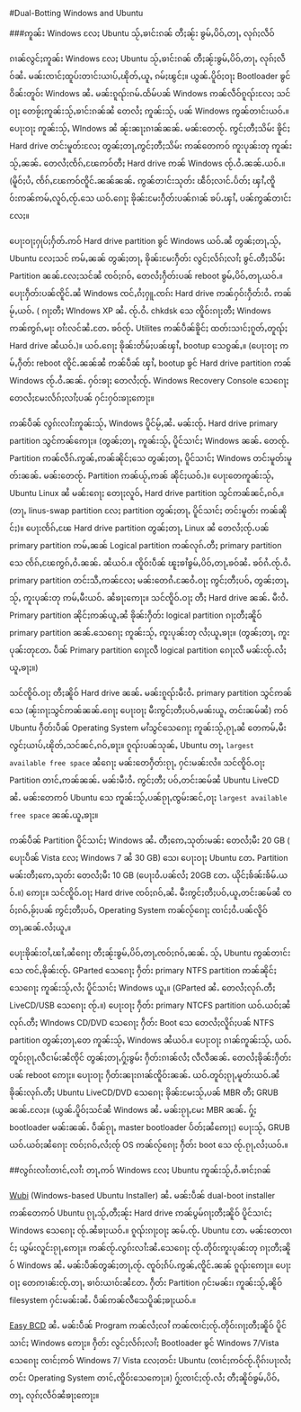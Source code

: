 #Dual-Botting Windows and Ubuntu

###ဢူၼ်း Windows လႄႈ Ubuntu သႂ်ႇၶၢင်းၵၼ် တီႈၼႂ်း ၶွမ်ႇပိဝ်ႇတႃႇ လုၵ်ႈလဵဝ်


ၵၢၼ်လွင်ႈဢူၼ်း Windows လႄႈ Ubuntu သႂ်ႇၶၢင်းၵၼ် တီႈၼႂ်းၶွမ်ႇပိဝ်ႇတႃႇ လုၵ်ႈလဵဝ်ၼႆႉ မၼ်းၸၢင်ႈထူပ်းတၢင်းယၢပ်ႇၽိုတ်ႇယူႇ ၵမ်ႈၽွင်ႈ။ ယွၼ်ႉပိူဝ်ႈဝႃႈ Bootloader ၶွင်ဝိၼ်းတူဝ်း Windows ၼႆႉ မၼ်းၵူၺ်းၵမ်ႉထႅမ်ပၼ် Windows ဢၼ်လဵဝ်ၵူၺ်းလႄႈ သင်ဝႃႈ တေၶႂ်ႈဢူၼ်းသႂ်ႇၶၢင်းၵၼ်ၼႆ တေလႆႈ ဢူၼ်းသႂ်ႇ ပၼ်  Windows ဢွၼ်တၢင်းယဝ်ႉ။ ပေႃးဝႃႈ ဢူၼ်းသႂ်ႇ WIndows ၼႆ ၼႂ်းၼႃႈၵၢၼ်ၼၼ်ႉ မၼ်းတေၸႂ်ႉ ဢွင်ႈတီႈသိမ်း ၶိူင်ႈ Hard drive တင်းမူတ်းလႄႈ တွၼ်ႈတႃႇ​ဢွင်ႈတီႈသိမ်း ဢၼ်တေဢဝ် ဢူးပုၼ်းတု ဢူၼ်းသႂ်ႇၼၼ်ႉ တေလႆႈၸႅၵ်ႇၽႄဢဝ်တီႈ Hard drive ဢၼ် Windows ၸႂ်ႉဝႆႉၼၼ်ႉယဝ်ႉ။ (မိူဝ်ႈပႆႇ ၸႅၵ်ႇၽႄဢဝ်ၸိူင်ႉၼၼ်ၼၼ်ႉ ဢွၼ်တၢင်းသုတ်း ၽဵဝ်ႈလၢင်ႉပႅတ်ႈ ၾၢႆႇၸိူဝ်းဢၼ်ဢမ်ႇလူဝ်ႇၸႂ်ႉသေ ယဝ်ႉၵေႃႈ ၶိုၼ်းမႄးႁဵတ်းပၼ်ၵၢၼ် ၶပ်ႉၾၢႆႇ ပၼ်ဢွၼ်တၢင်းလႄႈ။

ပေႃးဝႃႈႁုပ်ႈႁႅတ်ႉဢဝ် Hard drive partition ၶွင် Windows ယဝ်ႉၼႆ တွၼ်ႈတႃႇသႂ်ႇ Ubuntu လႄႈသင် ဢမ်ႇၼၼ် တွၼ်ႈတႃႇ ၶိုၼ်းမႄးႁဵတ်း လွင်ႈလႅၵ်ႈလၢႆႈ ၶွင်ႉတီႈသိမ်း Partition ၼၼ်ႉလႄႈသင်ၼႆ ၸဝ်ႈၵဝ်ႇ တေလႆႈႁဵတ်းပၼ် reboot ၶွမ်ႇပိဝ်ႇတႃႇယဝ်ႉ။ ပေႃးႁဵတ်းပၼ်ၸိူင်ႉၼႆ Windows ၸင်ႇၵႆႈႁူႉၸၵ်း Hard drive ဢၼ်ႁဝ်းႁဵတ်းဝႆႉ ဢၼ်မႂ်ႇ​ယဝ်ႉ ( ၵႃႈတီႈ WIndows XP ၼႆႉ ၸႂ်ႉဝႆႉ chkdsk သေ ၸိူဝ်းၵႃႈတီႈ Windows ဢၼ်ဢွၵ်ႇမႃး ဝၢႆးလင်ၼႆႉတႄႉ ၶဝ်ၸႂ်ႉ Utilites ဢၼ်ပဵၼ်ၶိူင်ႈ ထတ်းသၢင်ႈၵူတ်ႇတူၺ်ႈ Hard drive ၼႆယဝ်ႉ)။ ယဝ်ႉၵေႃႈ ၶိုၼ်းတႅမ်ႈပၼ်ၾၢႆႇ bootup ​သေၵွၼ်ႇ။ (ပေႃးဝႃႈ ဢမ်ႇႁဵတ်း reboot ၸိူင်ႉၼၼ်ၼႆ ဢၼ်ပဵၼ် ၾၢႆႇ bootup ၶွင် Hard drive partition ဢၼ် Windows ၸႂ်ႉဝႆႉၼၼ်ႉ ႁဝ်းၶႃႈ တေလႆႈၸႂ်ႉ Windows Recovery Console သေၵေႃႈ တေလႆႈမႄးလႅၵ်ႈလၢႆႈပၼ် ႁင်းႁဝ်းၶႃႈဢေႃႈ။

ဢၼ်ပဵၼ် လွၵ်းလၢႆးဢူၼ်းသႂ်ႇ Windows ပိူင်မႂ်ႇၼႆႉ မၼ်းၸႂ်ႉ Hard drive primary partition သွင်ဢၼ်ဢေႃႈ။ (တွၼ်ႈတႃႇ ဢူၼ်းသႂ်ႇ ပိူင်သၢင်ႈ Windows ၼၼ်ႉ တေၸႂ်ႉ Partition ဢၼ်လဵၵ်ႉဢွၼ်ႇဢၼ်ၼိုင်ႈသေ တွၼ်ႈတႃႇ ပိူင်သၢင်ႈ Windows တင်းမူတ်းမူတ်းၼၼ်ႉ မၼ်းတေၸႂ်ႉ Partition ဢၼ်ယႂ်ႇဢၼ် ၼိုင်ႈယဝ်ႉ)။ ပေႃးတေဢူၼ်းသႂ်ႇ Ubuntu Linux ၼႆ မၼ်းၵေႃႈ တေႃႈလူဝ်ႇ Hard drive partition သွင်ဢၼ်ၼင်ႇၵဝ်ႇ။ (တႃႇ linus-swap partition လႄႈ partition တွၼ်ႈတႃႇ ပိူင်သၢင်ႈ တင်းမူတ်း ဢၼ်ၼိုင်ႈ)။ ပေႃးၸႅၵ်ႇၽႄ Hard drive partition တွၼ်ႈတႃႇ Linux ၼႆ တေလႆႈၸႂ်ႉပၼ် primary partition ဢမ်ႇၼၼ် Logical partition ဢၼ်လုၵ်ႉတီႈ primary partition သေ ​ၸႅၵ်ႇၽႄဢွၵ်ႇဝႆႉၼၼ်ႉ ၼႆယဝ်ႉ။ ၸိူဝ်းပဵၼ် ၽူႈၶၢႆၶွမ်ႇပိဝ်ႇတႃႇၶဝ်ၼႆႉ ၶဝ်ၵႆႉၸႂ်ႉဝႆႉ primary partition တင်းသီႇဢၼ်လႄႈ မၼ်းတေၵႆႉၼႄဝႆႉဝႃႈ ဢွင်ႈတီႈပဝ်ႇ တွၼ်ႈတႃႇသႂ်ႇ ဢူးပုၼ်းတု ဢမ်ႇမီးယဝ်ႉ ၼႆၶႃႈဢေႃႈ။ သင်ၸိူဝ်ႉဝႃႈ တီႈ Hard drive ၼၼ်ႉ မီးဝႆႉ Primary partition ၼိုင်ႈဢၼ်ယူႇၼႆ ၶိုၼ်းႁဵတ်း logical partition ၵႃႈတီႈၼိူဝ် primary partition ၼၼ်ႉသေၵေႃႈ ဢူၼ်းသႂ်ႇ ဢူးပုၼ်းတု လႆႈယူႇၶႃႈ။ (တွၼ်ႈတႃႇ ဢူးပုၼ်းတုတႄႉ ပဵၼ် Primary partition ၵေႃႈလီ logical partition ၵေႃႈလီ မၼ်းၸႂ်ႉလႆႈယူႇၶႃႈ။)


သင်ၸိူဝ်ႉဝႃႈ တီႈၼိူဝ် Hard drive ၼၼ်ႉ မၼ်းၵူၺ်းမီးဝႆႉ primary partition  သွင်ဢၼ်သေ (ၼႂ်းၵႃႈသွင်ဢၼ်ၼၼ်ႉၵေႃႈ ပေႃးဝႃႈ မီးဢွင်ႈတီႈပဝ်ႇမၼ်းယူႇ တင်းၼမ်ၼႆ) ဢဝ် Ubuntu ႁဵတ်းပဵၼ် Operating System မၢႆသွင်သေၵေႃႈ ဢူၼ်းသႂ်ႇၵႂႃႇၼႆ တေဢမ်ႇမီး လွင်ႈယၢပ်ႇၽိုတ်ႇသင်ၼင်ႇၵဝ်ႇၶႃႈ။ ၵူၺ်းပၼ်သုၼ်ႇ Ubuntu တႃႇ `largest available free space` ၼႆၵေႃႈ မၼ်းတေႁဵတ်းၵႂႃႇ ႁင်းမၼ်းလႆ။ သင်ၸိူဝ်ႉဝႃႈ Partition တၢင်ႇဢၼ်ၼၼ်ႉ မၼ်းမီးဝႆႉ ဢွင်ႈတီႈ ပဝ်ႇတင်းၼမ်ၼႆ Ubuntu LiveCD ၼႆႉ မၼ်းတေဢဝ် Ubuntu  သေ ဢူၼ်းသႂ်ႇပၼ်ၵႂႃႇၸွမ်းၼင်ႇဝႃႈ `largest available free space` ၼၼ်ႉယူႇၶႃႈ။

ဢၼ်ပဵၼ် Partition ပိူင်သၢင်ႈ Windows ၼႆႉ တီႈဢေႇသုတ်းမၼ်း တေလႆႈမီး 20 GB ( ပေႃးပဵၼ် Vista လႄႈ Windows 7 ၼႆ 30 GB) သေ၊ ပေႃးဝႃႈ Ubuntu တႄႉ Partition မၼ်းတီႈဢေႇသုတ်း တေလႆႈမီး 10 GB (ပေႃးဝႆႉပၼ်လႆႈ 20GB တႄႉ ယိုင်ႈၶႅၼ်းၶႅမ်ႉယဝ်ႉ။) ဢေႃႈ။ သင်ၸိူဝ်ႉဝႃႈ Hard drive ၸဝ်ႈၵဝ်ႇၼႆႉ မီးဢွင်ႈတီႈပဝ်ႇယူႇတင်းၼမ်ၼႆ ၸဝ်ႈၵဝ်ႇၶႂ်ႈပၼ် ဢွင်ႈတီႈပဝ်ႇ Operating System ဢၼ်လႂ်ၵေႃႈ ၸၢင်ႈဝႆႉပၼ်လိူဝ်တႃႇၼၼ်ႉလႆႈယူႇ။

ပေႃးၶိုၼ်းဝၢႆႇၽၢႆႇၼႆၵေႃႈ တီႈၼႂ်းၶွမ်ႇပိဝ်ႇတႃႇၸဝ်ႈၵဝ်ႇၼၼ်ႉ သႂ်ႇ Ubuntu ဢွၼ်တၢင်းသေ ၸင်ႇၶိုၼ်းၸႂ်ႉ GParted သေၵေႃႈ ​ႁဵတ်း primary NTFS partition ဢၼ်ၼိုင်ႈသေၵေႃႈ ဢူၼ်းသႂ်ႇလႆႈ ပိူင်သၢင်ႈ Windows ယူႇ။ (GParted ၼႆႉ တေလႆႈလုၵ်ႉတီႈ LiveCD/USB သေၵေႃႈ ၸႂ်ႉ။) ပေႃးဝႃႈ ႁဵတ်း primary NTCFS partition ယဝ်ႉယဝ်ႈၼႆ လုၵ်ႉတီႈ WIndows CD/DVD သေၵေႃႈ ႁဵတ်း Boot သေ တေလႆႈလိူၵ်ႈပၼ် NTFS partition တွၼ်ႈတႃႇတေ ဢူၼ်းသႂ်ႇ Windows ၼႆယဝ်ႉ။ ပေႃးဝႃႈ ၵၢၼ်ဢူၼ်းသႂ်ႇ ယဝ်ႉတူဝ်ႈၵႂႃႇလီငၢမ်းၼႆၸိုင် တွၼ်ႈတႃႇႁႂ်ႈၶွမ်း ႁဵတ်းၵၢၼ်လႆႈ လီလီၼၼ်ႉ တေလႆႈၶိုၼ်းႁဵတ်းပၼ် reboot ဢေႃႈ။ ပေႃးဝႃႈ ႁဵတ်းၼႃးၵၢၼ်ၸိူဝ်းၼၼ်ႉ ယဝ်ႉတူဝ်ႈၵႂႃႇမူတ်းယဝ်ႉၼႆ ၶိုၼ်းလုၵ်ႉတီႈ Ubuntu LiveCD/DVD သေၵေႃႈ ၶိုၼ်းမႄးသႂ်ႇပၼ်  MBR တီႈ GRUB ၼၼ်ႉလႄႈ။ (ယွၼ်ႉပိူဝ်ႈသင်ၼႆ Windows ၼႆႉ မၼ်းၵႂႃႇမႄး MBR ၼၼ်ႉ ႁႂ်ႈ bootloader မၼ်းၼၼ်ႉ ပဵၼ်ၵႂႃႇ master bootloader ပႅတ်ႈ​ၼႆဢေႃႈ) ပေႃးသႂ်ႇ GRUB ယဝ်ႉယဝ်ႈၼႆၵေႃး ၸဝ်ႈၵဝ်ႇလႆႈၸႂ် OS ဢၼ်လႂ်ၵေႃႈ ႁဵတ်း boot သေ ၸႂ်ႉၵႂႃႇလႆႈယဝ်ႉ။

##လွၵ်းလၢႆးတၢင်ႇလၢႆး တႃႇဢဝ် Windows လႄႈ Ubuntu ဢူၼ်းသႂ်ႇဝႆႉၶၢင်ႈၵၼ်

[Wubi](http://www.ubuntu.com/getubuntu/download-wubi) (Windows-based Ubuntu Installer) ၼႆႉ မၼ်းပဵၼ် dual-boot installer ဢၼ်တေဢဝ် Ubuntu ၵႂႃႇသႂ်ႇတီႈၼႂ်း Hard drive ဢၼ်ပွမ်ၵႃႈတီႈၼိူဝ် ပိူင်သၢင်ႈ Windows သေၵေႃႈ ၸႂ်ႉၼႆ​ၶႃးယဝ်ႉ။ ၵူၺ်းၵႃႈဝႃႈ ၼမ်ႉၸႂ်ႉ Ubuntu တႄႉ မၼ်းတေၸၢင်ႈ ယွမ်းလူင်းၵႂႃႇဢေႃႈ။ ဢၼ်ၸႂ်ႉလွၵ်းလၢႆးၼႆႉသေၵေႃႈ ၸႂ်ႉတိုဝ်းဢူးပုၼ်းတု ၵႃႈတီႈၼိူဝ် Windows ၼႆႉ မၼ်းပဵၼ်တွၼ်ႈတႃႇၸႂ်ႉ ၸူဝ်ႈၵႅပ်ႉဢွၼ်ႇၸိူင်ႉၼၼ် ၵူၺ်းဢေႃႈ။ ပေႃးဝႃႈ တေဢၢၼ်းၸႂ်ႉတႃႇ ၶၢဝ်းယၢဝ်းၼႆတႄႉ ႁဵတ်း Partition ႁင်းမၼ်း၊ ဢူၼ်းသႂ်ႇၼိူဝ် filesystem ႁင်းမၼ်းၼႆႉ ပဵၼ်ဢၼ်လီသေပိူၼ်ႈၶႃႈယဝ်ႉ။

[Easy BCD](http://neosmart.net/dl.php?id=1) ၼႆႉ မၼ်းပဵၼ် Program ဢၼ်လႆႈလၢႆ ဢၼ်ၸၢင်ႈၸႂ်ႉတိုဝ်းၵႃႈတီႈၼိူဝ် ပိူင်သၢင်ႈ Windows ဢေႃႈ။ ႁဵတ်း လွင်ႈလႅၵ်ႈလၢႆႈ Bootloader ၶွင် Windows 7/Vista သေၵေႃႈ ၸၢင်ႈဢဝ် Windows 7/ Vista လႄႈတင်း Ubuntu (ၸၢင်ႈဢဝ်ၸႂ်ႉၵိုၵ်းပႃးလႆႈတင်း Operating System တၢင်ႇၸိူဝ်းသေဢေႃႈ။) ႁႂ်ႈၸၢင်ႈၸႂ်ႉလႆႈ တီႈၼိူဝ်ၶွမ်ႇပိဝ်ႇတႃႇ လုၵ်ႈလဵဝ်ၼႆ​ၶႃႈဢေႃႈ။
